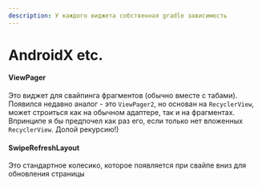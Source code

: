 ```yaml
---
description: У каждого виджета собственная gradle зависимость
---
```


# AndroidX etc.

#### ViewPager

Это виджет для свайпинга фрагментов \(обычно вместе с табами\). Появился недавно аналог - это `ViewPager2`, но основан на `RecyclerView`, может строиться как на обычном адаптере, так и на фрагментах. Впринципе я бы предпочел как раз его, если только нет вложенных `RecyclerView`. Долой рекурсию!\)

#### SwipeRefreshLayout

Это стандартное колесико, которое появляется при свайпе вниз для обновления страницы

